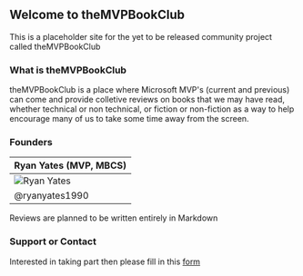 ## Welcome to theMVPBookClub

This is a placeholder site for the yet to be released community project called theMVPBookClub

### What is theMVPBookClub

theMVPBookClub is a place where Microsoft MVP's (current and previous) can come and provide colletive reviews on books that we may have read, whether technical or non technical, or fiction or non-fiction as a way to help encourage many of us to take some time away from the screen. 

### Founders

| Ryan Yates (MVP, MBCS) | 
| :------------- | 
| ![Ryan Yates](https://pbs.twimg.com/profile_images/1223471009765957632/8JHaU6cD_400x400.jpg)| 
|  @ryanyates1990  |  

Reviews are planned to be written entirely in Markdown 

### Support or Contact

Interested in taking part then please fill in this [form](https://forms.office.com/Pages/ResponsePage.aspx?id=PK6uII7nskS5mrcf2ClWyYljzjy4NN1JgWSZCWOiImRUMEZMMkVGNjk2M1pUWkVHQU0zQVNPSFlIUC4u)
